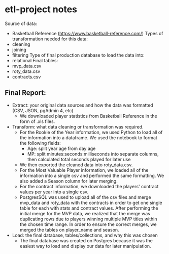 # etl-project notes

Source of data: 
  * Basketball Reference (https://www.basketball-reference.com/)
Types of transformation needed for this data:
  * cleaning
  * joining
  * filtering
Type of final production database to load the data into:
  * relational
Final tables:
  * mvp_data.csv
  * roty_data.csv
  * contracts.csv

## Final Report:
  * Extract: your original data sources and how the data was formatted (CSV, JSON, pgAdmin 4, etc)
    * We downloaded player statistics from Basketball Reference in the form of .xls files.
  * Transform: what data cleaning or transformation was required.
    * For the Rookie of the Year information, we used Python to load all of the information into a dataframe. We used the notebook to format the following fields:
      * Age: split year age from day age
      * MP: split minutes:seconds:milliseconds into separate columns, then calculated total seconds played for later use
    * We then exported the cleaned data into roty_data.csv.
    * For the Most Valuable Player information, we loaded all of the information into a single csv and performed the same formatting. We also added a Season column for later merging.
    * For the contract information, we downloaded the players' contract values per year into a single csv.
    * PostgresSQL was used to upload all of the csv files and merge mvp_data and roty_data with the contracts in order to get one single table for each with stats and contract values. After performing the initial merge for the MVP data, we realized that the merge was duplicating rows due to players winning multiple MVP titles within the chosen time range. In order to ensure the correct merges, we merged the tables on player_name and season.
  * Load: the final database, tables/collections, and why this was chosen
    * The final database was created on Postgres because it was the easiest way to load and display our data for later manipulation. 
